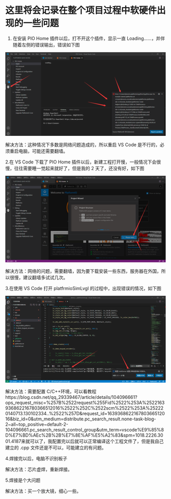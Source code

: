 

# 这里将会记录在整个项目过程中软硬件出现的一些问题

1. 在安装 PIO Home 插件以后，打不开这个插件，显示一直 Loading……，并伴随着左侧的错误输出，错误如下图

![](/images/Q_1.png)

解决方法：这种情况下多数是网络问题造成的，所以重启 VS Code 是不行的，必须重启电脑，可能还需要翻墙。



2.在 VS Code 下载了 PIO Home 插件以后，新建工程打开慢，一般情况下会很慢，往往需要睡一觉起来就好了，但是我的 2 天了，还没有好，如下图

![](/images/Q_2.png)

解决方法：网络的问题，需要翻墙，因为要下载安装一些东西，服务器在外国，所以很慢，建议翻墙多试试几次。



3.在使用 VS Code 打开 platfrmioSimLvgl 的过程中，出现错误的情况，如下图

![](/images/LV_1.png)

解决方法：需要配置 C/C++环境，可以看教程https://blog.csdn.net/qq_29339467/article/details/104096661?ops_request_misc=%257B%2522request%255Fid%2522%253A%2522163936862216780366512016%2522%252C%2522scm%2522%253A%252220140713.130102334..%2522%257D&request_id=163936862216780366512016&biz_id=0&utm_medium=distribute.pc_search_result.none-task-blog-2~all~top_positive~default-2-104096661.pc_search_result_control_group&utm_term=vscode%E9%85%8D%E7%BD%AEc%2B%2B%E7%8E%AF%E5%A2%83&spm=1018.2226.3001.4187来就可以了，我配置完以后就可以正常编译这个工程文件了，但是我自己建立的 .cpp 文件还是不可以，可能建立的有问题。 



4.焊接完以后，电脑不识别板子

解决方法：芯片虚焊，重新焊接。

5.焊接是个大问题

解决方法：买一个放大镜，细心一些。
